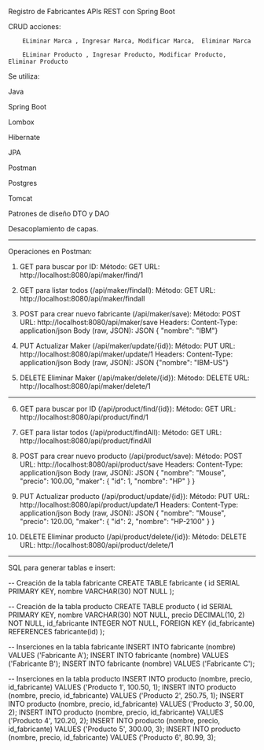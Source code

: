 Registro de Fabricantes APIs REST con Spring Boot

CRUD acciones:

        ELiminar Marca , Ingresar Marca, Modificar Marca,  Eliminar Marca
        
        ELiminar Producto , Ingresar Producto, Modificar Producto,  Eliminar Producto

Se utiliza: 

Java

Spring Boot

Lombox

Hibernate

JPA

Postman

Postgres

Tomcat

Patrones de diseño DTO y DAO

Desacoplamiento de capas.

---------------------------------------------------------------------------

Operaciones en Postman:

1. GET para buscar por ID:
Método: GET
URL: http://localhost:8080/api/maker/find/1

2. GET para listar todos (/api/maker/findall):
Método: GET
URL: http://localhost:8080/api/maker/findall

3. POST para crear nuevo fabricante (/api/maker/save):
Método: POST
URL: http://localhost:8080/api/maker/save
Headers:
Content-Type: application/json
Body (raw, JSON):
JSON
{ "nombre": "IBM"}

4. PUT Actualizar Maker (/api/maker/update/{id}):
Método: PUT
URL: http://localhost:8080/api/maker/update/1 
Headers:
Content-Type: application/json
Body (raw, JSON):
JSON
{"nombre": "IBM-US"}

5. DELETE Eliminar Maker (/api/maker/delete/{id}):
Método: DELETE
URL: http://localhost:8080/api/maker/delete/1
--------------------------------------------------------------------
6. GET para buscar por ID (/api/product/find/{id}):
Método: GET
URL: http://localhost:8080/api/product/find/1

7. GET para listar todos (/api/product/findAll):
Método: GET
URL: http://localhost:8080/api/product/findAll

8. POST para crear nuevo producto (/api/product/save):
Método: POST
URL: http://localhost:8080/api/product/save
Headers:
Content-Type: application/json
Body (raw, JSON):
JSON
{
    "nombre": "Mouse",
    "precio": 100.00,
    "maker": {
        "id": 1,
        "nombre": "HP"
    }
}

9. PUT Actualizar producto (/api/product/update/{id}):
Método: PUT
URL: http://localhost:8080/api/product/update/1
Headers:
Content-Type: application/json
Body (raw, JSON):
JSON
{
    "nombre": "Mouse",
    "precio": 120.00,
    "maker": {
        "id": 2,
        "nombre": "HP-2100"
    }
}


10. DELETE Eliminar producto (/api/product/delete/{id}):
Método: DELETE
URL: http://localhost:8080/api/product/delete/1
------------------------------------------------------------------------------
SQL para generar tablas e insert:

-- Creación de la tabla fabricante
CREATE TABLE fabricante (
    id SERIAL PRIMARY KEY,
    nombre VARCHAR(30) NOT NULL
);

-- Creación de la tabla producto
CREATE TABLE producto (
    id SERIAL PRIMARY KEY,
    nombre VARCHAR(30) NOT NULL,
    precio DECIMAL(10, 2) NOT NULL,
    id_fabricante INTEGER NOT NULL,
    FOREIGN KEY (id_fabricante) REFERENCES fabricante(id)
);

-- Inserciones en la tabla fabricante
INSERT INTO fabricante (nombre) VALUES ('Fabricante A');
INSERT INTO fabricante (nombre) VALUES ('Fabricante B');
INSERT INTO fabricante (nombre) VALUES ('Fabricante C');

-- Inserciones en la tabla producto
INSERT INTO producto (nombre, precio, id_fabricante) VALUES ('Producto 1', 100.50, 1);
INSERT INTO producto (nombre, precio, id_fabricante) VALUES ('Producto 2', 250.75, 1);
INSERT INTO producto (nombre, precio, id_fabricante) VALUES ('Producto 3', 50.00, 2);
INSERT INTO producto (nombre, precio, id_fabricante) VALUES ('Producto 4', 120.20, 2);
INSERT INTO producto (nombre, precio, id_fabricante) VALUES ('Producto 5', 300.00, 3);
INSERT INTO producto (nombre, precio, id_fabricante) VALUES ('Producto 6', 80.99, 3);
